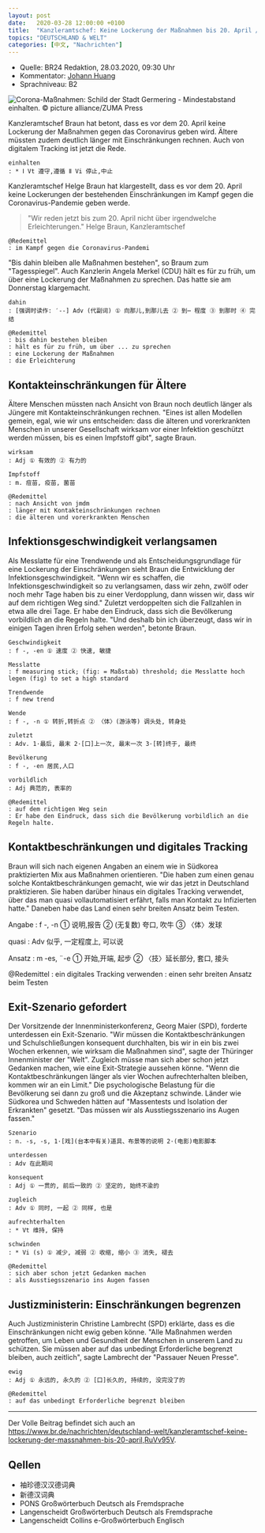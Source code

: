 ```yaml
---
layout: post
date:   2020-03-28 12:00:00 +0100
title:  "Kanzleramtschef: Keine Lockerung der Maßnahmen bis 20. April // 总理府负责人：在4月20日之前不会放松管控措施"
topics: "DEUTSCHLAND & WELT"
categories: [中文, "Nachrichten"]
---
```


- Quelle: BR24 Redaktion, 28.03.2020, 09:30 Uhr
- Kommentator: [Johann Huang](http://www.johannhuang.com/)
- Sprachniveau: B2


![Corona-Maßnahmen: Schild der Stadt Germering - Mindestabstand einhalten. © picture alliance/ZUMA Press](https://img.br.de/6e142cac-31f4-43ec-97bc-78218746ba7a.jpeg?q=80&rect=0,314,3698,2080&w=1600&h=900)

Kanzleramtschef Braun hat betont, dass es vor dem 20. April keine Lockerung der Maßnahmen gegen das Coronavirus geben wird. Ältere müssten zudem deutlich länger mit Einschränkungen rechnen. Auch von digitalem Tracking ist jetzt die Rede.

    einhalten
    : * Ⅰ Vt 遵守,遵循 Ⅱ Vi 停止,中止


Kanzleramtschef Helge Braun hat klargestellt, dass es vor dem 20. April keine Lockerungen der bestehenden Einschränkungen im Kampf gegen die Coronavirus-Pandemie geben werde.

> "Wir reden jetzt bis zum 20. April nicht über irgendwelche Erleichterungen." Helge Braun, Kanzleramtschef

    @Redemittel
    : im Kampf gegen die Coronavirus-Pandemi

"Bis dahin bleiben alle Maßnahmen bestehen", so Braum zum "Tagesspiegel". Auch Kanzlerin Angela Merkel (CDU) hält es für zu früh, um über eine Lockerung der Maßnahmen zu sprechen. Das hatte sie am Donnerstag klargemacht.

    dahin
    : [强调时读作: ′--] Adv (代副词) ① 向那儿,到那儿去 ② 到⋯ 程度 ③ 到那时 ④ 完结

    @Redemittel
    : bis dahin bestehen bleiben
    : hält es für zu früh, um über ... zu sprechen
    : eine Lockerung der Maßnahmen
    : die Erleichterung


## Kontakteinschränkungen für Ältere

Ältere Menschen müssten nach Ansicht von Braun noch deutlich länger als Jüngere mit Kontakteinschränkungen rechnen. "Eines ist allen Modellen gemein, egal, wie wir uns entscheiden: dass die älteren und vorerkrankten Menschen in unserer Gesellschaft wirksam vor einer Infektion geschützt werden müssen, bis es einen Impfstoff gibt", sagte Braun.

    wirksam
    : Adj ① 有效的 ② 有力的

    Impfstoff
    : m. 痘苗, 疫苗, 菌苗

    @Redemittel
    : nach Ansicht von jmdm
    : länger mit Kontakteinschränkungen rechnen
    : die älteren und vorerkrankten Menschen


## Infektionsgeschwindigkeit verlangsamen

Als Messlatte für eine Trendwende und als Entscheidungsgrundlage für eine Lockerung der Einschränkungen sieht Braun die Entwicklung der Infektionsgeschwindigkeit. "Wenn wir es schaffen, die Infektionsgeschwindigkeit so zu verlangsamen, dass wir zehn, zwölf oder noch mehr Tage haben bis zu einer Verdopplung, dann wissen wir, dass wir auf dem richtigen Weg sind." Zuletzt verdoppelten sich die Fallzahlen in etwa alle drei Tage. Er habe den Eindruck, dass sich die Bevölkerung vorbildlich an die Regeln halte. "Und deshalb bin ich überzeugt, dass wir in einigen Tagen ihren Erfolg sehen werden", betonte Braun.

    Geschwindigkeit
    : f -, -en ① 速度 ② 快速, 敏捷

    Messlatte
    : f measuring stick; (fig: = Maßstab) threshold; die Messlatte hoch legen (fig) to set a high standard

    Trendwende
    : f new trend

    Wende
    : f -, -n ① 转折,转折点 ② 〈体〉(游泳等) 调头处, 转身处

    zuletzt
    : Adv. 1·最后, 最末 2·[口]上一次, 最末一次 3·[转]终于, 最终

    Bevölkerung
    : f -, -en 居民,人口

    vorbildlich
    : Adj 典范的, 表率的

    @Redemittel
    : auf dem richtigen Weg sein
    : Er habe den Eindruck, dass sich die Bevölkerung vorbildlich an die Regeln halte.


## Kontaktbeschränkungen und digitales Tracking

Braun will sich nach eigenen Angaben an einem wie in Südkorea praktizierten Mix aus Maßnahmen orientieren. "Die haben zum einen genau solche Kontaktbeschränkungen gemacht, wie wir das jetzt in Deutschland praktizieren. Sie haben darüber hinaus ein digitales Tracking verwendet, über das man quasi vollautomatisiert erfährt, falls man Kontakt zu Infizierten hatte." Daneben habe das Land einen sehr breiten Ansatz beim Testen.

Angabe
: f -, -n ① 说明,报告 ② (无复数) 夸口, 吹牛 ③ 〈体〉发球

quasi
: Adv 似乎, 一定程度上, 可以说

Ansatz
: m -es, ¨-e ① 开始,开端, 起步 ② 〈技〉延长部分, 套口, 接头

@Redemittel
: ein digitales Tracking verwenden
: einen sehr breiten Ansatz beim Testen


## Exit-Szenario gefordert

Der Vorsitzende der Innenministerkonferenz, Georg Maier (SPD), forderte unterdessen ein Exit-Szenario. "Wir müssen die Kontaktbeschränkungen und Schulschließungen konsequent durchhalten, bis wir in ein bis zwei Wochen erkennen, wie wirksam die Maßnahmen sind", sagte der Thüringer Innenminister der "Welt". Zugleich müsse man sich aber schon jetzt Gedanken machen, wie eine Exit-Strategie aussehen könne. "Wenn die Kontaktbeschränkungen länger als vier Wochen aufrechterhalten bleiben, kommen wir an ein Limit." Die psychologische Belastung für die Bevölkerung sei dann zu groß und die Akzeptanz schwinde. Länder wie Südkorea und Schweden hätten auf "Massentests und Isolation der Erkrankten" gesetzt. "Das müssen wir als Ausstiegsszenario ins Augen fassen."

    Szenario
    : n. -s, -s, 1·[戏](台本中有关)道具、布景等的说明 2·(电影)电影脚本

    unterdessen
    : Adv 在此期间

    konsequent
    : Adj ① 一贯的, 前后一致的 ② 坚定的, 始终不渝的

    zugleich
    : Adv ① 同时, 一起 ② 同样, 也是

    aufrechterhalten
    : * Vt 维持, 保持

    schwinden
    : * Vi (s) ① 减少, 减弱 ② 收缩, 缩小 ③ 消失, 褪去

    @Redemittel
    : sich aber schon jetzt Gedanken machen
    : als Ausstiegsszenario ins Augen fassen


## Justizministerin: Einschränkungen begrenzen

Auch Justizministerin Christine Lambrecht (SPD) erklärte, dass es die Einschränkungen nicht ewig geben könne. "Alle Maßnahmen werden getroffen, um Leben und Gesundheit der Menschen in unserem Land zu schützen. Sie müssen aber auf das unbedingt Erforderliche begrenzt bleiben, auch zeitlich", sagte Lambrecht der "Passauer Neuen Presse".

    ewig
    : Adj ① 永远的, 永久的 ② [口]长久的, 持续的, 没完没了的

    @Redemittel
    : auf das unbedingt Erforderliche begrenzt bleiben


---

Der Volle Beitrag befindet sich auch an <https://www.br.de/nachrichten/deutschland-welt/kanzleramtschef-keine-lockerung-der-massnahmen-bis-20-april,RuVv95V>.


## Qellen

- 袖珍德汉汉德词典
- 新德汉词典
- PONS Großwörterbuch Deutsch als Fremdsprache
- Langenscheidt Großwörterbuch Deutsch als Fremdsprache
- Langenscheidt Collins e-Großwörterbuch Englisch
